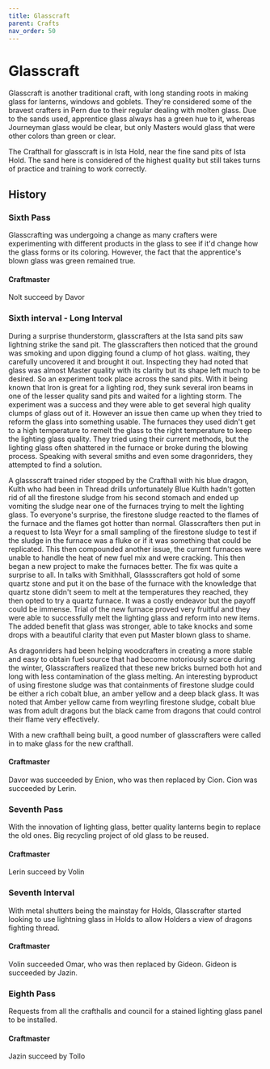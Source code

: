 ```yaml
---
title: Glasscraft
parent: Crafts
nav_order: 50
---
```


# Glasscraft
Glasscraft is another traditional craft, with long standing roots in making glass for lanterns, windows and goblets. They're considered some of the bravest crafters in Pern due to their regular dealing with molten glass. Due to the sands used, apprentice glass always has a green hue to it, whereas Journeyman glass would be clear, but only Masters would glass that were other colors than green or clear.

The Crafthall for glasscraft is in Ista Hold, near the fine sand pits of Ista Hold. The sand here is considered of the highest quality but still takes turns of practice and training to work correctly. 

## History

### Sixth Pass
Glasscrafting was undergoing a change as many crafters were experimenting with different products in the glass to see if it'd change how the glass forms or its coloring. However, the fact that the apprentice's blown glass was green remained true. 

#### Craftmaster
Nolt succeed by Davor

### Sixth interval - Long Interval
During a surprise thunderstorm, glasscrafters at the Ista sand pits saw lightning strike the sand pit. The glasscrafters then noticed that the ground was smoking and upon digging found a clump of hot glass. waiting, they carefully uncovered it and brought it out. Inspecting they had noted that glass was almost Master quality with its clarity but its shape left much to be desired. So an experiment took place across the sand pits. With it being known that Iron is great for a lighting rod, they sunk several iron beams in one of the lesser quality sand pits and waited for a lighting storm. The experiment was a success and they were able to get several high quality clumps of glass out of it. However an issue then came up when they tried to reform the glass into something usable. The furnaces they used didn't get to a high temperature to remelt the glass to the right temperature to keep the lighting glass quality. They tried using their current methods, but the lighting glass often shattered in the furnace or broke during the blowing process. Speaking with several smiths and even some dragonriders, they attempted to find a solution. 

A glassscraft trained rider stopped by the Crafthall with his blue dragon, Kulth who had been in Thread drills unfortunately Blue Kulth hadn't gotten rid of all the firestone sludge from his second stomach and ended up vomiting the sludge near one of the furnaces trying to melt the lighting glass. To everyone's surprise, the firestone sludge reacted to the flames of the furnace and the flames got hotter than normal. Glasscrafters then put in a request to Ista Weyr for a small sampling of the firestone sludge to test if the sludge in the furnace was a fluke or if it was something that could be replicated. This then compounded another issue, the current furnaces were unable to handle the heat of new fuel mix and were cracking. This then began a new project to make the furnaces better. The fix was quite a surprise to all. In talks with Smithhall, Glassscrafters got hold of some quartz stone and put it on the base of the furnace with the knowledge that quartz stone didn't seem to melt at the temperatures they reached, they then opted to try a quartz furnace. It was a costly endeavor but the payoff could be immense. Trial of the new furnace proved very fruitful and they were able to successfully melt the lighting glass and reform into new items. The added benefit that glass was stronger, able to take knocks and some drops with a beautiful clarity that even put Master blown glass to shame.  

As dragonriders had been helping woodcrafters in creating a more stable and easy to obtain fuel source that had become notoriously scarce during the winter, Glasscrafters realized that these new bricks burned both hot and long with less contamination of the glass melting. An interesting byproduct of using firestone sludge was that containments of firestone sludge could be either a rich cobalt blue, an amber yellow and a deep black glass. It was noted that Amber yellow came from weyrling firestone sludge, cobalt blue was from adult dragons but the black came from dragons that could control their flame very effectively.  

With a new crafthall being built, a good number of glasscrafters were called in to make glass for the new crafthall. 
#### Craftmaster
Davor was succeeded by Enion, who was then replaced by Cion. Cion was succeeded by Lerin.

### Seventh Pass
With the innovation of lighting glass, better quality lanterns begin to replace the old ones. Big recycling project of old glass to be reused. 

#### Craftmaster
Lerin succeed by Volin

### Seventh Interval
With metal shutters being the mainstay for Holds, Glasscrafter started looking to use lightning glass in Holds to allow Holders a view of dragons fighting thread.

#### Craftmaster
Volin succeeded Omar, who was then replaced by Gideon. Gideon is succeeded by Jazin.

### Eighth Pass
Requests from all  the crafthalls and council for a stained lighting glass panel to be installed.

#### Craftmaster
Jazin succeed by Tollo

